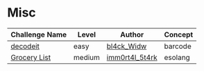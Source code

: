 # Misc

| Challenge Name           |  Level    | Author                                        		   | Concept                             |
|--------------------------|-----------|-------------------------------------------------------|-------------------------------------| 
| [decodeit](decodeit.md)  | easy      | [bl4ck_Widw](https://twitter.com/N4m1th4_01)          | barcode                             |
| [Grocery List](grocery.md)  | medium     | [imm0rt4l_5t4rk](https://twitter.com/SimranKathpalia)          | esolang                             |